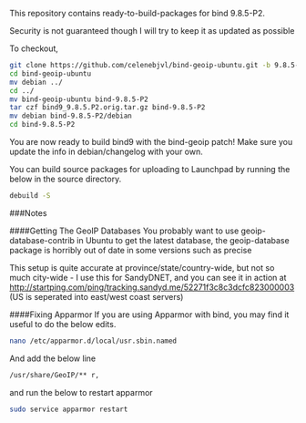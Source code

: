 This repository contains ready-to-build-packages for bind 9.8.5-P2.


Security is not guaranteed though I will try to keep it as updated as possible

To checkout,

```bash
git clone https://github.com/celenebjvl/bind-geoip-ubuntu.git -b 9.8.5-P2
cd bind-geoip-ubuntu
mv debian ../
cd ../
mv bind-geoip-ubuntu bind-9.8.5-P2
tar czf bind9_9.8.5.P2.orig.tar.gz bind-9.8.5-P2
mv debian bind-9.8.5-P2/debian
cd bind-9.8.5-P2

```
You are now ready to build bind9 with the bind-geoip patch!
Make sure you update the info in debian/changelog with your own.

You can build source packages for uploading to Launchpad by running the below in the source directory.

```bash
debuild -S
```

###Notes

####Getting The GeoIP Databases
You probably want to use geoip-database-contrib in Ubuntu to get the latest database, the geoip-database package is horribly out of date in some versions such as precise


This setup is quite accurate at province/state/country-wide, but not so much city-wide - I use this for SandyDNET, and you can see it in action at http://startping.com/ping/tracking.sandyd.me/52271f3c8c3dcfc823000003 (US is seperated into east/west coast servers)

####Fixing Apparmor
If you are using Apparmor with bind, you may find it useful to do the below edits.
```bash
nano /etc/apparmor.d/local/usr.sbin.named
```
And add the below line
```bash
/usr/share/GeoIP/** r,
```
and run the below to restart apparmor
```bash
sudo service apparmor restart
```
